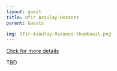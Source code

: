 ```yaml
---
layout: guest
title: Ofir Azoulay-Rozanes
parent: Guests

img: Ofir-Azoulay-Rozanes-thumbnail.png
---
```




<div class="badge-base LI-profile-badge" data-locale="en_US" data-size="medium" data-theme="light" data-type="VERTICAL" data-vanity="ofir-azoulay-rozanes" data-version="v1"><a class="badge-base__link LI-simple-link" href="https://www.linkedin.com/in/ofir-azoulay-rozanes?trk=profile-badge">Click for more details</a></div>


TBD
